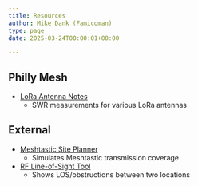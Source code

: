 ```yaml
---
title: Resources
author: Mike Dank (Famicoman)
type: page
date: 2025-03-24T00:00:01+00:00

---
```


## Philly Mesh

* [LoRa Antenna Notes](https://github.com/phillymesh/lora-antenna-notes)
  * SWR measurements for various LoRa antennas

## External

* [Meshtastic Site Planner](https://site.meshtastic.org/)
  * Simulates Meshtastic transmission coverage
* [RF Line-of-Sight Tool](https://www.scadacore.com/tools/rf-path/rf-line-of-sight/)
  * Shows LOS/obstructions between two locations
